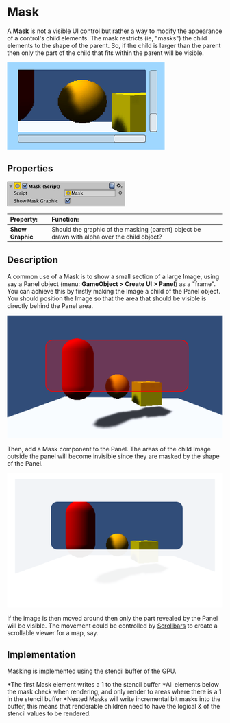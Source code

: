 # Mask

A **Mask** is not a visible UI control but rather a way to modify the appearance of a control's child elements. The mask
restricts (ie, "masks") the child elements to the shape of the parent. So, if the child is larger than the parent then
only the part of the child that fits within the parent will be visible.

![Section of a large Image masked by a Panel (Scrollbars are separate controls)](images/MaskCtrlExample.png)

## Properties

![](images/UI_MaskInspector.png)

| **Property:**    | **Function:**                                                                                |
|:-----------------|:---------------------------------------------------------------------------------------------|
| **Show Graphic** | Should the graphic of the masking (parent) object be drawn with alpha over the child object? |

## Description

A common use of a Mask is to show a small section of a large Image, using say a Panel object (menu: **GameObject &gt;
Create UI &gt; Panel**) as a "frame". You can achieve this by firstly making the Image a child of the Panel object. You
should position the Image so that the area that should be visible is directly behind the Panel area.

![Panel area shown in red with child Image behind](images/MaskDisabled.svg)

Then, add a Mask component to the Panel. The areas of the child Image outside the panel will become invisible since they
are masked by the shape of the Panel.

![Masked areas shown faint, but would really be invisible](images/MaskEnabled.svg)

If the image is then moved around then only the part revealed by the Panel will be visible. The movement could be
controlled by [Scrollbars](script-Scrollbar.md) to create a scrollable viewer for a map, say.

## Implementation

Masking is implemented using the stencil buffer of the GPU.

*The first Mask element writes a 1 to the stencil buffer
*All elements below the mask check when rendering, and only render to areas where there is a 1 in the stencil buffer
*Nested Masks will write incremental bit masks into the buffer, this means that renderable children need to have the
logical & of the stencil values to be rendered.

